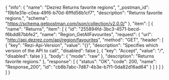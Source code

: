 {
  "info": {
    "name": "Dezrez Returns favorite regions",
    "_postman_id": "19b1e31e-c0ea-49f6-b70d-6fffd56b1cf7",
    "description": "Returns favorite regions.",
    "schema": "https://schema.getpostman.com/json/collection/v2.0.0/"
  },
  "item": [
    {
      "name": "Returns",
      "item": [
        {
          "id": "255894fd-3bc3-4571-becd-f6bdd87bbfe2",
          "name": "Region_GetAllFavourites",
          "request": {
            "url": "http://api.dezrez.com/api/region/favourites",
            "method": "GET",
            "header": [
              {
                "key": "Rezi-Api-Version",
                "value": "{}",
                "description": "Specifies which version of the API to call",
                "disabled": false
              },
              {
                "key": "Accept",
                "value": "*/*",
                "disabled": false
              }
            ],
            "body": {
              "mode": "raw"
            },
            "description": "Returns favorite regions."
          },
          "response": [
            {
              "status": "OK",
              "code": 200,
              "name": "Response_200",
              "id": "cb8b7abc-7d87-4b3e-b7f1-0da82d16ad64"
            }
          ]
        }
      ]
    }
  ]
}